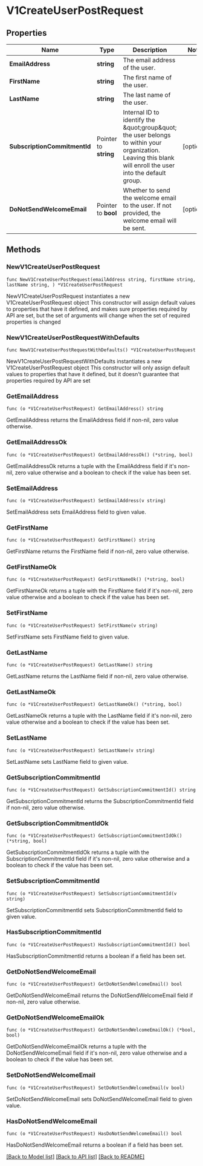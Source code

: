# V1CreateUserPostRequest

## Properties

Name | Type | Description | Notes
------------ | ------------- | ------------- | -------------
**EmailAddress** | **string** | The email address of the user. | 
**FirstName** | **string** | The first name of the user. | 
**LastName** | **string** | The last name of the user. | 
**SubscriptionCommitmentId** | Pointer to **string** | Internal ID to identify the \&quot;group\&quot; the user belongs to within your organization. Leaving this blank will enroll the user into the default group. | [optional] 
**DoNotSendWelcomeEmail** | Pointer to **bool** | Whether to send the welcome email to the user. If not provided, the welcome email will be sent. | [optional] 

## Methods

### NewV1CreateUserPostRequest

`func NewV1CreateUserPostRequest(emailAddress string, firstName string, lastName string, ) *V1CreateUserPostRequest`

NewV1CreateUserPostRequest instantiates a new V1CreateUserPostRequest object
This constructor will assign default values to properties that have it defined,
and makes sure properties required by API are set, but the set of arguments
will change when the set of required properties is changed

### NewV1CreateUserPostRequestWithDefaults

`func NewV1CreateUserPostRequestWithDefaults() *V1CreateUserPostRequest`

NewV1CreateUserPostRequestWithDefaults instantiates a new V1CreateUserPostRequest object
This constructor will only assign default values to properties that have it defined,
but it doesn't guarantee that properties required by API are set

### GetEmailAddress

`func (o *V1CreateUserPostRequest) GetEmailAddress() string`

GetEmailAddress returns the EmailAddress field if non-nil, zero value otherwise.

### GetEmailAddressOk

`func (o *V1CreateUserPostRequest) GetEmailAddressOk() (*string, bool)`

GetEmailAddressOk returns a tuple with the EmailAddress field if it's non-nil, zero value otherwise
and a boolean to check if the value has been set.

### SetEmailAddress

`func (o *V1CreateUserPostRequest) SetEmailAddress(v string)`

SetEmailAddress sets EmailAddress field to given value.


### GetFirstName

`func (o *V1CreateUserPostRequest) GetFirstName() string`

GetFirstName returns the FirstName field if non-nil, zero value otherwise.

### GetFirstNameOk

`func (o *V1CreateUserPostRequest) GetFirstNameOk() (*string, bool)`

GetFirstNameOk returns a tuple with the FirstName field if it's non-nil, zero value otherwise
and a boolean to check if the value has been set.

### SetFirstName

`func (o *V1CreateUserPostRequest) SetFirstName(v string)`

SetFirstName sets FirstName field to given value.


### GetLastName

`func (o *V1CreateUserPostRequest) GetLastName() string`

GetLastName returns the LastName field if non-nil, zero value otherwise.

### GetLastNameOk

`func (o *V1CreateUserPostRequest) GetLastNameOk() (*string, bool)`

GetLastNameOk returns a tuple with the LastName field if it's non-nil, zero value otherwise
and a boolean to check if the value has been set.

### SetLastName

`func (o *V1CreateUserPostRequest) SetLastName(v string)`

SetLastName sets LastName field to given value.


### GetSubscriptionCommitmentId

`func (o *V1CreateUserPostRequest) GetSubscriptionCommitmentId() string`

GetSubscriptionCommitmentId returns the SubscriptionCommitmentId field if non-nil, zero value otherwise.

### GetSubscriptionCommitmentIdOk

`func (o *V1CreateUserPostRequest) GetSubscriptionCommitmentIdOk() (*string, bool)`

GetSubscriptionCommitmentIdOk returns a tuple with the SubscriptionCommitmentId field if it's non-nil, zero value otherwise
and a boolean to check if the value has been set.

### SetSubscriptionCommitmentId

`func (o *V1CreateUserPostRequest) SetSubscriptionCommitmentId(v string)`

SetSubscriptionCommitmentId sets SubscriptionCommitmentId field to given value.

### HasSubscriptionCommitmentId

`func (o *V1CreateUserPostRequest) HasSubscriptionCommitmentId() bool`

HasSubscriptionCommitmentId returns a boolean if a field has been set.

### GetDoNotSendWelcomeEmail

`func (o *V1CreateUserPostRequest) GetDoNotSendWelcomeEmail() bool`

GetDoNotSendWelcomeEmail returns the DoNotSendWelcomeEmail field if non-nil, zero value otherwise.

### GetDoNotSendWelcomeEmailOk

`func (o *V1CreateUserPostRequest) GetDoNotSendWelcomeEmailOk() (*bool, bool)`

GetDoNotSendWelcomeEmailOk returns a tuple with the DoNotSendWelcomeEmail field if it's non-nil, zero value otherwise
and a boolean to check if the value has been set.

### SetDoNotSendWelcomeEmail

`func (o *V1CreateUserPostRequest) SetDoNotSendWelcomeEmail(v bool)`

SetDoNotSendWelcomeEmail sets DoNotSendWelcomeEmail field to given value.

### HasDoNotSendWelcomeEmail

`func (o *V1CreateUserPostRequest) HasDoNotSendWelcomeEmail() bool`

HasDoNotSendWelcomeEmail returns a boolean if a field has been set.


[[Back to Model list]](../README.md#documentation-for-models) [[Back to API list]](../README.md#documentation-for-api-endpoints) [[Back to README]](../README.md)



